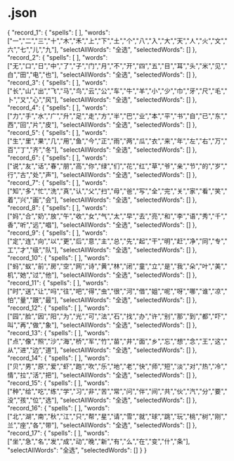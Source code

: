 # .json

{
    "record_1": {
        "spells": [
        ],
        "words": ["一","二","三","十","木","禾","上","下","土","个","八","入","大","天","人","火","文","六","七","儿","九"],
        "selectAllWords": "全选",
        "selectedWords": []
    },
    "record_2": {
        "spells": [
        ],
        "words": ["无","口","日","中","了","子","门","月","不","开","四","五","目","耳","头","米","见","白","田","电","也"],
        "selectAllWords": "全选",
        "selectedWords": []
    },
    "record_3": {
        "spells": [
        ],
        "words": ["长","山","出","飞","马","鸟","云","公","车","牛","羊","小","少","巾","牙","尺","毛","卜","又","心","风"],
        "selectAllWords": "全选",
        "selectedWords": []
    },
    "record_4": {
        "spells": [
        ],
        "words": ["力","手","水","广","升","足","走","方","半","巴","业","本","平","书","自","已","东","西","回","片","皮"],
        "selectAllWords": "全选",
        "selectedWords": []
    },
    "record_5": {
        "spells": [
        ],
        "words": ["生","里","果","几","用","鱼","今","正","雨","两","瓜","衣","来","年","左","右","万","百","丁","齐","冬"],
        "selectAllWords": "全选",
        "selectedWords": []
    },
    "record_6": {
        "spells": [
        ],
        "words": ["说","友","话","春","朋","高","你","绿","们","花","红","草","爷","亲","节","的","岁","行","古","处","声"],
        "selectAllWords": "全选",
        "selectedWords": []
    },
    "record_7": {
        "spells": [
        ],
        "words": ["知","多","忙","洗","真","认","父","扫","母","爸","写","全","完","关","家","看","笑","着","兴","画","会"],
        "selectAllWords": "全选",
        "selectedWords": []
    },
    "record_8": {
        "spells": [
        ],
        "words": ["妈","合","奶","放","午","收","女","气","太","早","去","亮","和","李","语","秀","千","香","听","远","唱"],
        "selectAllWords": "全选",
        "selectedWords": []
    },
    "record_9": {
        "spells": [
        ],
        "words": ["定","连","向","以","更","后","意","主","总","先","起","干","明","赶","净","同","专","工","才","级","队"],
        "selectAllWords": "全选",
        "selectedWords": []
    },
    "record_10": {
        "spells": [
        ],
        "words": ["蚂","蚁","前","房","空","网","诗","黄","林","闭","童","立","是","我","朵","叶","美","机","她","过","他"],
        "selectAllWords": "全选",
        "selectedWords": []
    },
    "record_11": {
        "spells": [
        ],
        "words": ["时","送","让","吗","往","吧","得","虫","很","河","借","姐","呢","呀","哪","谁","凉","怕","量","跟","最"],
        "selectAllWords": "全选",
        "selectedWords": []
    },
    "record_12": {
        "spells": [
        ],
        "words": ["园","脸","因","阳","为","光","可","法","石","找","办","许","别","那","到","都","吓","叫","再","做","象"],
        "selectAllWords": "全选",
        "selectedWords": []
    },
    "record_13": {
        "spells": [
        ],
        "words": ["点","像","照","沙","海","桥","军","竹","苗","井","面","乡","忘","想","念","王","这","从","进","边","道"],
        "selectAllWords": "全选",
        "selectedWords": []
    },
    "record_14": {
        "spells": [
        ],
        "words": ["贝","男","原","爱","虾","跑","吹","乐","地","老","快","师","短","淡","对","热","冷","情","拉","活","把"],
        "selectAllWords": "全选",
        "selectedWords": []
    },
    "record_15": {
        "spells": [
        ],
        "words": ["种","给","吃","练","学","习","非","苦","常","问","伴","间","共","伙","汽","分","要","没","孩","位","选"],
        "selectAllWords": "全选",
        "selectedWords": []
    },
    "record_16": {
        "spells": [
        ],
        "words": ["北","湖","南","秋","江","只","帮","星","请","雪","就","球","跳","玩","桃","树","刚","兰","座","各","带"],
        "selectAllWords": "全选",
        "selectedWords": []
    },
    "record_17": {
        "spells": [
        ],
        "words": ["坐","急","名","发","成","动","晚","新","有","么","在","变","什","条"],
        "selectAllWords": "全选",
        "selectedWords": []
    }
}
